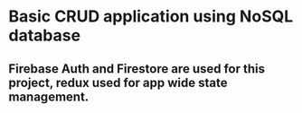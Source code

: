 # Basic CRUD application using NoSQL database
## Firebase Auth and Firestore are used for this project, redux used for app wide state management. 